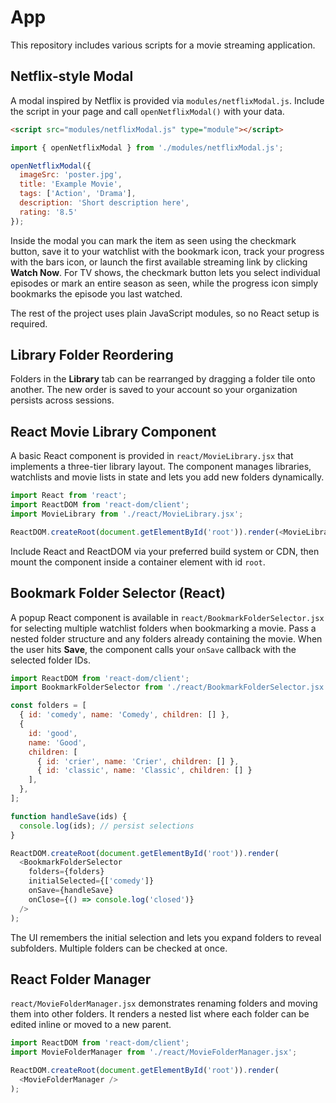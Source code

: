 # App

This repository includes various scripts for a movie streaming application.

## Netflix-style Modal

A modal inspired by Netflix is provided via `modules/netflixModal.js`. Include the script in your page and call `openNetflixModal()` with your data.

```html
<script src="modules/netflixModal.js" type="module"></script>
```

```javascript
import { openNetflixModal } from './modules/netflixModal.js';

openNetflixModal({
  imageSrc: 'poster.jpg',
  title: 'Example Movie',
  tags: ['Action', 'Drama'],
  description: 'Short description here',
  rating: '8.5'
});
```

Inside the modal you can mark the item as seen using the checkmark button, save
it to your watchlist with the bookmark icon, track your progress with the bars
icon, or launch the first available streaming link by clicking **Watch Now**.
For TV shows, the checkmark button lets you select individual episodes or mark
an entire season as seen, while the progress icon simply bookmarks the episode
you last watched.

The rest of the project uses plain JavaScript modules, so no React setup is required.

## Library Folder Reordering

Folders in the **Library** tab can be rearranged by dragging a folder tile onto another.
The new order is saved to your account so your organization persists across sessions.

## React Movie Library Component

A basic React component is provided in `react/MovieLibrary.jsx` that implements a three-tier library layout. The component manages libraries, watchlists and movie lists in state and lets you add new folders dynamically.

```javascript
import React from 'react';
import ReactDOM from 'react-dom/client';
import MovieLibrary from './react/MovieLibrary.jsx';

ReactDOM.createRoot(document.getElementById('root')).render(<MovieLibrary />);
```

Include React and ReactDOM via your preferred build system or CDN, then mount the component inside a container element with id `root`.

## Bookmark Folder Selector (React)

A popup React component is available in `react/BookmarkFolderSelector.jsx` for selecting multiple watchlist folders when bookmarking a movie. Pass a nested folder structure and any folders already containing the movie. When the user hits **Save**, the component calls your `onSave` callback with the selected folder IDs.

```javascript
import ReactDOM from 'react-dom/client';
import BookmarkFolderSelector from './react/BookmarkFolderSelector.jsx';

const folders = [
  { id: 'comedy', name: 'Comedy', children: [] },
  {
    id: 'good',
    name: 'Good',
    children: [
      { id: 'crier', name: 'Crier', children: [] },
      { id: 'classic', name: 'Classic', children: [] }
    ],
  },
];

function handleSave(ids) {
  console.log(ids); // persist selections
}

ReactDOM.createRoot(document.getElementById('root')).render(
  <BookmarkFolderSelector
    folders={folders}
    initialSelected={['comedy']}
    onSave={handleSave}
    onClose={() => console.log('closed')}
  />
);
```

The UI remembers the initial selection and lets you expand folders to reveal subfolders. Multiple folders can be checked at once.

## React Folder Manager

`react/MovieFolderManager.jsx` demonstrates renaming folders and moving them into other folders.
It renders a nested list where each folder can be edited inline or moved to a new parent.

```javascript
import ReactDOM from 'react-dom/client';
import MovieFolderManager from './react/MovieFolderManager.jsx';

ReactDOM.createRoot(document.getElementById('root')).render(
  <MovieFolderManager />
);
```
